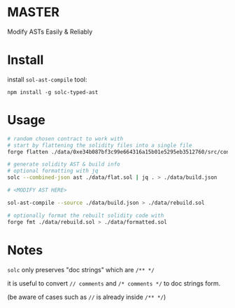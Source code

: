 # MASTER

Modify ASTs Easily & Reliably


# Install

install `sol-ast-compile` tool:

```
npm install -g solc-typed-ast
```

# Usage

```bash
# random chosen contract to work with
# start by flattening the solidity files into a single file
forge flatten ./data/0xe34b087bf3c99e664316a15b01e5295eb3512760/src/contracts/Polygon/Bridge/Zapper_Matic_Bridge_V1.sol > ./data/flat.sol

# generate solidity AST & build info
# optional formatting with jq
solc --combined-json ast ./data/flat.sol | jq . > ./data/build.json

# <MODIFY AST HERE>

sol-ast-compile --source ./data/build.json > ./data/rebuild.sol

# optionally format the rebuilt solidity code with
forge fmt ./data/rebuild.sol > ./data/formatted.sol
```

# Notes

`solc` only preserves "doc strings" which are `/** */`

it is useful to convert `// comments` and `/* comments */` to doc strings form.

(be aware of cases such as `//` is already inside `/** */`)
